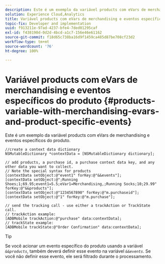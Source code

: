 ```yaml
---
description: Este é um exemplo da variável products com eVars de merchandising e eventos específicos do produto.
solution: Experience Cloud,Analytics
title: Variável products com eVars de merchandising e eventos específicos do produto
topic-fix: Developer and implementation
uuid: f913211e-97ad-4237-bfe4-7ded01295caf
exl-id: f438190d-0d2d-4bcd-a1c7-156e46e61162
source-git-commit: f18d65c738ba16d9f1459ca485d87be708cf23d2
workflow-type: tm+mt
source-wordcount: '76'
ht-degree: 100%

---
```


# Variável products com eVars de merchandising e eventos específicos do produto {#products-variable-with-merchandising-evars-and-product-specific-events}

Este é um exemplo da variável products com eVars de merchandising e eventos específicos do produto.

```
//create a context data dictionary 
NSMutableDictionary *contextData = [NSMutableDictionary dictionary]; 
  
// add products, a purchase id, a purchase context data key, and any other data you want to collect. 
// Note the special syntax for products 
[contextData setObject:@"event1" forKey:@"&&events"]; 
[contextData setObject:@";Running Shoes;1;69.95;event1=5.5;eVar1=Merchandising,;Running Socks;10;29.99" forKey:@"&&products"]; 
[contextData setObject:@"1234567890" forKey:@"m.purchaseid"]; 
[contextData setObject:@"1" forKey:@"m.purchase"]; 
  
// send the tracking call - use either a trackAction or TrackState call. 
// trackAction example: 
[ADBMobile trackAction:@"purchase" data:contextData]; 
// trackState example: 
[ADBMobile trackState:@"Order Confirmation" data:contextData];
```

>[!TIP]
>
>Se você acionar um evento específico do produto usando a variável *`&&products`*, também deverá definir esse evento na variável *`&&events`*. Se você não definir esse evento, ele será filtrado durante o processamento.

